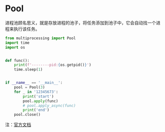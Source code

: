 # Pool

进程池顾名思义，就是存放进程的池子，将任务添加到池子中，它会自动找一个进程来执行该任务。

```py
from multiprocessing import Pool
import time
import os


def func():
    print(f'--------pid:{os.getpid()}')
    time.sleep(1)


if __name__ == '__main__':
    pool = Pool(3)
    for _ in '12345673':
        print('start')
        pool.apply(func)
        # pool.apply_async(func)
        print('end')
    pool.close()
```
注：[官方文档](https://docs.python.org/zh-cn/3/library/multiprocessing.html?highlight=pool#module-multiprocessing.pool)

